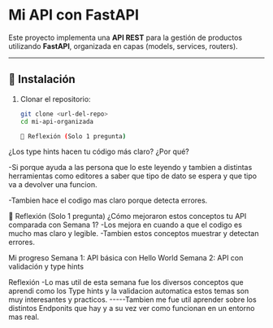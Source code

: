 #  Mi API con FastAPI

Este proyecto implementa una **API REST** para la gestión de productos utilizando **FastAPI**, organizada en capas (models, services, routers).

---

## 🚀 Instalación

1. Clonar el repositorio:
   ```bash
   git clone <url-del-repo>
   cd mi-api-organizada

   📝 Reflexión (Solo 1 pregunta)
 ¿Los type hints hacen tu código más claro? ¿Por qué?

-Si porque ayuda a las persona que lo este leyendo y tambien a distintas herramientas como editores a saber que tipo de dato se espera y que tipo va a devolver una funcion.

-Tambien hace el codigo mas claro porque detecta errores.

📝 Reflexión (Solo 1 pregunta)
¿Cómo mejoraron estos conceptos tu API comparada con Semana 1? -Los mejora en cuando a que el codigo es mucho mas claro y legible. -Tambien estos conceptos muestrar y detectan errores.

Mi progreso
Semana 1: API básica con Hello World Semana 2: API con validación y type hints

Reflexión
-Lo mas util de esta semana fue los diversos conceptos que aprendi como los Type hints y la validacion automatica estos temas son muy interesantes y practicos. -----Tambien me fue util aprender sobre los distintos Endponits que hay y a su vez ver como funcionan en un entorno mas real.

